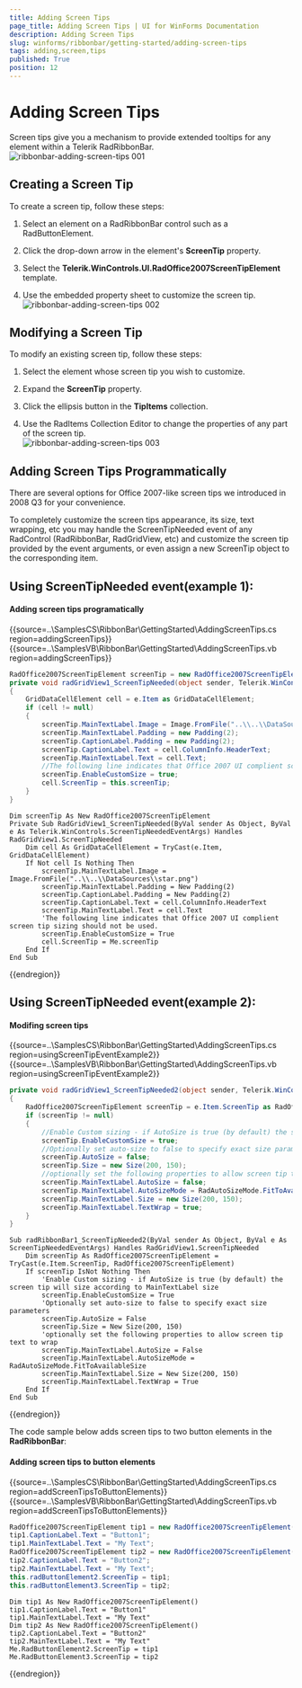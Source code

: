 ```yaml
---
title: Adding Screen Tips
page_title: Adding Screen Tips | UI for WinForms Documentation
description: Adding Screen Tips
slug: winforms/ribbonbar/getting-started/adding-screen-tips
tags: adding,screen,tips
published: True
position: 12
---
```


# Adding Screen Tips

Screen tips give you a mechanism to provide extended tooltips for any element within a Telerik RadRibbonBar.<br>![ribbonbar-adding-screen-tips 001](images/ribbonbar-adding-screen-tips001.png)

## Creating a Screen Tip

To create a screen tip, follow these steps:

1. Select an element on a RadRibbonBar control such as a RadButtonElement.

1. Click the drop-down arrow in the element's __ScreenTip__ property.

1. Select the __Telerik.WinControls.UI.RadOffice2007ScreenTipElement__ template.

1. Use the embedded property sheet to customize the screen tip.<br>![ribbonbar-adding-screen-tips 002](images/ribbonbar-adding-screen-tips002.png)

## Modifying a Screen Tip

To modify an existing screen tip, follow these steps:

1. Select the element whose screen tip you wish to customize.

1. Expand the __ScreenTip__ property.

1. Click the ellipsis button in the __TipItems__ collection.

1. Use the RadItems Collection Editor to change the properties of any part of the screen tip.<br>![ribbonbar-adding-screen-tips 003](images/ribbonbar-adding-screen-tips003.png)

## Adding Screen Tips Programmatically

There are several options for Office 2007-like screen tips we introduced in 2008 Q3 for your convenience.

To completely customize the screen tips appearance, its size, text wrapping, etc you may handle the ScreenTipNeeded event of any RadControl (RadRibbonBar, RadGridView, etc) and customize the screen tip provided by the event arguments, or even assign a new ScreenTip object to the corresponding item. 

## Using ScreenTipNeeded event(example 1):

#### Adding screen tips programatically

{{source=..\SamplesCS\RibbonBar\GettingStarted\AddingScreenTips.cs region=addingScreenTips}} 
{{source=..\SamplesVB\RibbonBar\GettingStarted\AddingScreenTips.vb region=addingScreenTips}} 

````C#
RadOffice2007ScreenTipElement screenTip = new RadOffice2007ScreenTipElement();
private void radGridView1_ScreenTipNeeded(object sender, Telerik.WinControls.ScreenTipNeededEventArgs e)
{
    GridDataCellElement cell = e.Item as GridDataCellElement;
    if (cell != null)
    {
        screenTip.MainTextLabel.Image = Image.FromFile("..\\..\\DataSources\\star.png");
        screenTip.MainTextLabel.Padding = new Padding(2);
        screenTip.CaptionLabel.Padding = new Padding(2);
        screenTip.CaptionLabel.Text = cell.ColumnInfo.HeaderText;
        screenTip.MainTextLabel.Text = cell.Text;
        //The following line indicates that Office 2007 UI complient screen tip sizing should not be used.
        screenTip.EnableCustomSize = true;
        cell.ScreenTip = this.screenTip;
    }
}

````
````VB.NET
Dim screenTip As New RadOffice2007ScreenTipElement
Private Sub RadGridView1_ScreenTipNeeded(ByVal sender As Object, ByVal e As Telerik.WinControls.ScreenTipNeededEventArgs) Handles RadGridView1.ScreenTipNeeded
    Dim cell As GridDataCellElement = TryCast(e.Item, GridDataCellElement)
    If Not cell Is Nothing Then
        screenTip.MainTextLabel.Image = Image.FromFile("..\\..\\DataSources\\star.png")
        screenTip.MainTextLabel.Padding = New Padding(2)
        screenTip.CaptionLabel.Padding = New Padding(2)
        screenTip.CaptionLabel.Text = cell.ColumnInfo.HeaderText
        screenTip.MainTextLabel.Text = cell.Text
        'The following line indicates that Office 2007 UI complient screen tip sizing should not be used.
        screenTip.EnableCustomSize = True
        cell.ScreenTip = Me.screenTip
    End If
End Sub

````

{{endregion}}

## Using ScreenTipNeeded event(example 2):

#### Modifing screen tips

{{source=..\SamplesCS\RibbonBar\GettingStarted\AddingScreenTips.cs region=usingScreenTipEventExample2}} 
{{source=..\SamplesVB\RibbonBar\GettingStarted\AddingScreenTips.vb region=usingScreenTipEventExample2}} 

````C#
private void radGridView1_ScreenTipNeeded2(object sender, Telerik.WinControls.ScreenTipNeededEventArgs e)
{
    RadOffice2007ScreenTipElement screenTip = e.Item.ScreenTip as RadOffice2007ScreenTipElement;
    if (screenTip != null)
    {
        //Enable Custom sizing - if AutoSize is true (by default) the screen tip will size according to MainTextLabel size
        screenTip.EnableCustomSize = true;
        //Optionally set auto-size to false to specify exact size parameters
        screenTip.AutoSize = false;
        screenTip.Size = new Size(200, 150);
        //optionally set the following properties to allow screen tip text to wrap
        screenTip.MainTextLabel.AutoSize = false;
        screenTip.MainTextLabel.AutoSizeMode = RadAutoSizeMode.FitToAvailableSize;
        screenTip.MainTextLabel.Size = new Size(200, 150);
        screenTip.MainTextLabel.TextWrap = true;
    }
}

````
````VB.NET
Sub radRibbonBar1_ScreenTipNeeded2(ByVal sender As Object, ByVal e As ScreenTipNeededEventArgs) Handles RadGridView1.ScreenTipNeeded
    Dim screenTip As RadOffice2007ScreenTipElement = TryCast(e.Item.ScreenTip, RadOffice2007ScreenTipElement)
    If screenTip IsNot Nothing Then
        'Enable Custom sizing - if AutoSize is true (by default) the screen tip will size according to MainTextLabel size
        screenTip.EnableCustomSize = True
        'Optionally set auto-size to false to specify exact size parameters
        screenTip.AutoSize = False
        screenTip.Size = New Size(200, 150)
        'optionally set the following properties to allow screen tip text to wrap
        screenTip.MainTextLabel.AutoSize = False
        screenTip.MainTextLabel.AutoSizeMode = RadAutoSizeMode.FitToAvailableSize
        screenTip.MainTextLabel.Size = New Size(200, 150)
        screenTip.MainTextLabel.TextWrap = True
    End If
End Sub

````

{{endregion}}

The code sample below adds screen tips to two button elements in the __RadRibbonBar__:

#### Adding screen tips to button elements

{{source=..\SamplesCS\RibbonBar\GettingStarted\AddingScreenTips.cs region=addScreenTipsToButtonElements}} 
{{source=..\SamplesVB\RibbonBar\GettingStarted\AddingScreenTips.vb region=addScreenTipsToButtonElements}} 

````C#
RadOffice2007ScreenTipElement tip1 = new RadOffice2007ScreenTipElement();
tip1.CaptionLabel.Text = "Button1";
tip1.MainTextLabel.Text = "My Text";
RadOffice2007ScreenTipElement tip2 = new RadOffice2007ScreenTipElement();
tip2.CaptionLabel.Text = "Button2";
tip2.MainTextLabel.Text = "My Text";
this.radButtonElement2.ScreenTip = tip1;
this.radButtonElement3.ScreenTip = tip2;

````
````VB.NET
Dim tip1 As New RadOffice2007ScreenTipElement()
tip1.CaptionLabel.Text = "Button1"
tip1.MainTextLabel.Text = "My Text"
Dim tip2 As New RadOffice2007ScreenTipElement()
tip2.CaptionLabel.Text = "Button2"
tip2.MainTextLabel.Text = "My Text"
Me.RadButtonElement2.ScreenTip = tip1
Me.RadButtonElement3.ScreenTip = tip2

````

{{endregion}}